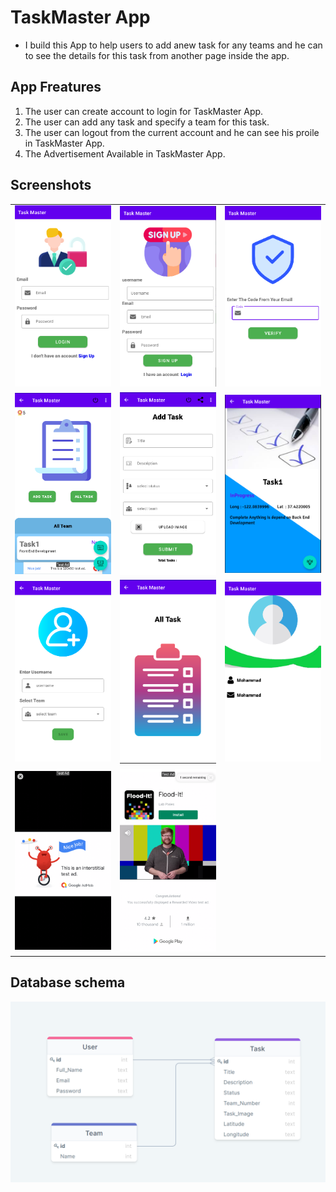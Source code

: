# TaskMaster App

* I build this App to help users to add anew task for any teams and he can to see the details for this task from another page inside the app.

## App Freatures

1. The user can create account to login for TaskMaster App.
2. The user can add any task and specify a team for this task.
3. The user can logout from the current account and he can see his proile in TaskMaster App.
4. The Advertisement Available in TaskMaster App.

## Screenshots

|        |  |                     |
| :---------- | :--------:  |       ----------:        |
| ![](screenshots/Login_Page.png)      | ![](screenshots/signup.png)  |   ![](screenshots/verify.png)    |
| ![](screenshots/main_page.png)      | ![](screenshots/AddTask_Page.png)  |   ![](screenshots/speech.png)    |
| ![](screenshots/setting1.png)  |   ![](screenshots/All_Task_Page.png)    |  ![](screenshots/Profile_page.png)       |
| ![](screenshots/Interstitial.png)  |   ![](screenshots/rewardAdv.png)    |         |

## Database schema
![](screenshots/Database_Schema.png)